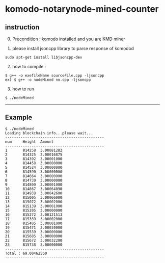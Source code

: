 # komodo-notarynode-mined-counter

## instruction

0. Precondition : komodo installed and you are KMD miner

1. please install jsoncpp library to parse response of komodod
```
sudo apt-get install libjsoncpp-dev
```

2. how to compile : 
```
$ g++ -o exefileName sourceFile.cpp -ljsoncpp
ex) $ g++ -o nodeMined nn.cpp -ljsoncpp
```

3. how to run
```
$ ./nodeMined
```

------------------------

## Example
```
$ ./nodeMined
Loading blockchain info...please wait...
---------------------------------------------
num     Height  Amount
---------------------------------------------
1       814258  3.00081282
2       814325  3.00016875
3       814392  3.00001000
4       814458  3.00000000
5       814524  3.00000000
6       814590  3.00000000
7       814664  3.00000000
8       814730  3.00000000
9       814800  3.00001000
10      814867  3.00064090
11      814938  3.00042600
12      815005  3.00066000
13      815072  3.00002000
14      815139  3.00001000
15      815205  3.00000000
16      815272  3.00121513
17      815339  3.00002000
18      815405  3.00001000
19      815471  3.00030000
20      815539  3.00000000
21      815605  3.00000000
22      815672  3.00032200
23      815738  3.00000000
---------------------------------------------
Total : 69.00462560
---------------------------------------------
```
